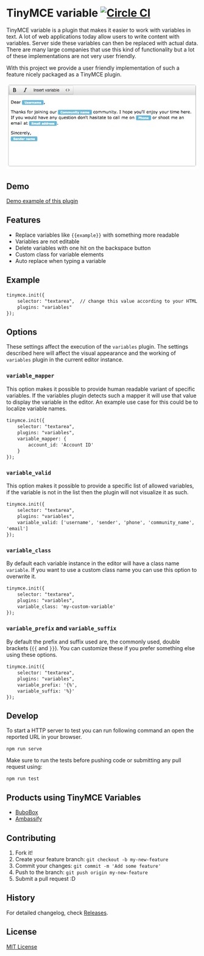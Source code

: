 # TinyMCE variable [![Circle CI](https://circleci.com/gh/bubobox/tinymce-variable/tree/master.svg?style=svg&circle-token=e2d0421c9ff5db92e8ed7719b4e3a1656c0b6365)](https://circleci.com/gh/bubobox/tinymce-variable/tree/master)

TinyMCE variable is a plugin that makes it easier to work with variables in text.
A lot of web applications today allow users to write content with variables. Server side these variables can then be replaced with actual data.
There are many large companies that use this kind of functionality but a lot of these implementations are not very user friendly.

With this project we provide a user friendly implementation of such a feature nicely packaged as a TinyMCE plugin.

![TinyMCE variables plugin example](preview.jpg)

## Demo

[Demo example of this plugin](http://bubobox.github.io/tinymce-variable/)

## Features

* Replace variables like `{{example}}` with something more readable
* Variables are not editable
* Delete variables with one hit on the backspace button
* Custom class for variable elements
* Auto replace when typing a variable

## Example

```
tinymce.init({
    selector: "textarea",  // change this value according to your HTML
    plugins: "variables"
});
```

## Options
These settings affect the execution of the `variables` plugin. The settings described here will affect the visual appearance and the working of `variables` plugin in the current editor instance.

### `variable_mapper`
This option makes it possible to provide human readable variant of specific variables. If the variables plugin detects such a mapper it will use that value to display the variable in the editor. An example use case for this could be to localize variable names.

```
tinymce.init({
    selector: "textarea",
    plugins: "variables",
    variable_mapper: {
        account_id: 'Account ID'
    }
});
```

### `variable_valid`
This option makes it possible to provide a specific list of allowed variables, if the variable is not in the list then the plugin will not visualize it as such.

```
tinymce.init({
    selector: "textarea",
    plugins: "variables",
    variable_valid: ['username', 'sender', 'phone', 'community_name', 'email']
});
```

### `variable_class`
By default each variable instance in the editor will have a class name `variable`. If you want to use a custom class name you can use this option to overwrite it.

```
tinymce.init({
    selector: "textarea",
    plugins: "variables",
    variable_class: 'my-custom-variable'
});
```

### `variable_prefix` and `variable_suffix`
By default the prefix and suffix used are, the commonly used, double brackets (`{{` and `}}`). You can customize these if you prefer something else using these options.

```
tinymce.init({
    selector: "textarea",
    plugins: "variables",
    variable_prefix: '{%',
    variable_suffix: '%}'
});
```

## Develop
To start a HTTP server to test you can run following command an open the reported URL in your browser.

```
npm run serve
```

Make sure to run the tests before pushing code or submitting any pull request using:

```
npm run test
```

## Products using TinyMCE Variables
* [BuboBox](https://www.bubobox.com/?utm_source=github&utm_medium=readme&utm_campaign=tinymce-variable)
* [Ambassify](https://www.ambassify.com/?utm_source=github&utm_medium=readme&utm_campaign=tinymce-variable)

## Contributing

1. Fork it!
2. Create your feature branch: `git checkout -b my-new-feature`
3. Commit your changes: `git commit -m 'Add some feature'`
4. Push to the branch: `git push origin my-new-feature`
5. Submit a pull request :D

## History

For detailed changelog, check [Releases](https://github.com/bubobox/tinymce-variable/releases).

## License

[MIT License](http://opensource.org/licenses/MIT)
